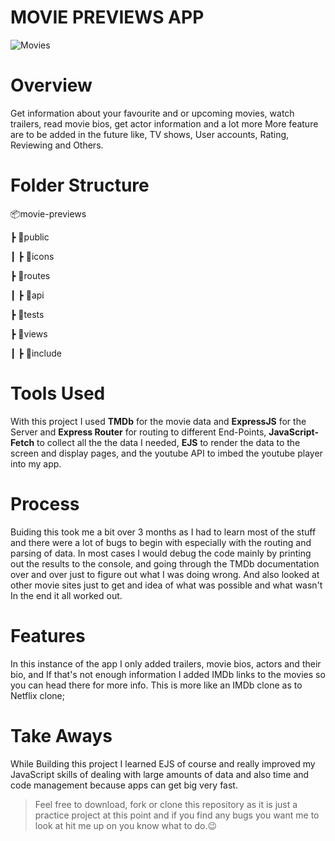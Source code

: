 # MOVIE PREVIEWS APP

<img src="https://i.ibb.co/6W41t2F/Movies.png" alt="Movies" border="0">

# Overview

Get information about your favourite and or upcoming movies, watch trailers, read movie bios, get actor information and a lot more More feature are to be added in the future like, TV shows, User accounts, Rating, Reviewing and Others.

# Folder Structure

📦movie-previews

┣ 📂public

┃ ┣ 📂icons

┣ 📂routes

┃ ┣ 📂api

┣ 📂tests

┣ 📂views

┃ ┣ 📂include

# Tools Used

With this project I used **TMDb** for the movie data and **ExpressJS** for the Server and **Express Router** for routing to different End-Points, **JavaScript-Fetch** to collect all the the data I needed, **EJS** to render the data to the screen and display pages, and the youtube API to imbed the youtube player into my app.

# Process

Buiding this took me a bit over 3 months as I had to learn most of the stuff and there were a lot of bugs to begin with especially with the routing and parsing of data.
In most cases I would debug the code mainly by printing out the results to the console, and going through the TMDb documentation over and over just to figure out what I was doing wrong. And also looked at other movie sites just to get and idea of what was possible and what wasn't In the end it all worked out.

# Features

In this instance of the app I only added trailers, movie bios, actors and their bio, and If that's not enough information I added IMDb links to the movies so you can head there for more info. This is more like an IMDb clone as to Netflix clone;

# Take Aways

While Building this project I learned EJS of course and really improved my JavaScript skills of dealing with large amounts of data and also time and code management because apps can get big very fast.

> Feel free to download, fork or clone this repository as it is just a practice project at this point and if you find any bugs you want me to look at hit me up on you know what to do.:wink:
